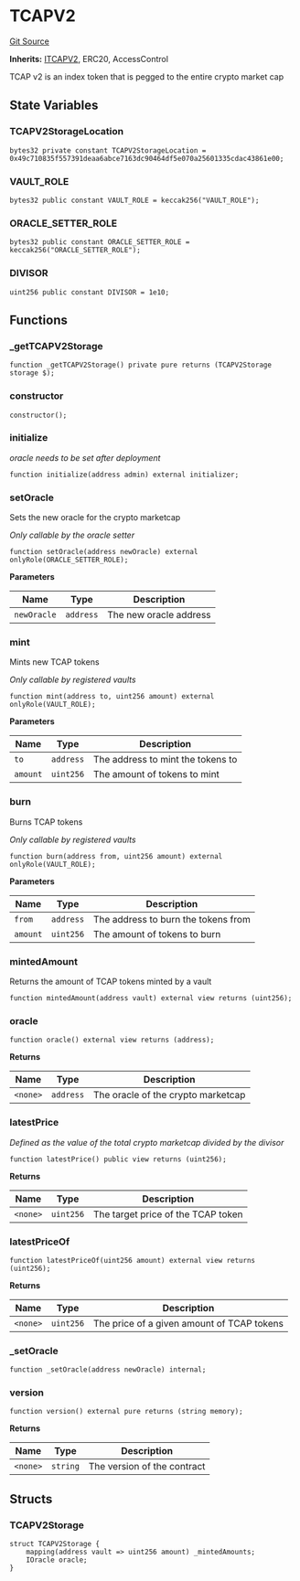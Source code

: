 # TCAPV2
[Git Source](https://github.com/cryptexfinance/tcapv2.0/blob/34a621b9d7f953a62f8f826356dda361dde059e4/src/TCAPV2.sol)

**Inherits:**
[ITCAPV2](/src/interface/ITCAPV2.sol/interface.ITCAPV2.md), ERC20, AccessControl

TCAP v2 is an index token that is pegged to the entire crypto market cap


## State Variables
### TCAPV2StorageLocation

```solidity
bytes32 private constant TCAPV2StorageLocation = 0x49c710835f557391deaa6abce7163dc90464df5e070a25601335cdac43861e00;
```


### VAULT_ROLE

```solidity
bytes32 public constant VAULT_ROLE = keccak256("VAULT_ROLE");
```


### ORACLE_SETTER_ROLE

```solidity
bytes32 public constant ORACLE_SETTER_ROLE = keccak256("ORACLE_SETTER_ROLE");
```


### DIVISOR

```solidity
uint256 public constant DIVISOR = 1e10;
```


## Functions
### _getTCAPV2Storage


```solidity
function _getTCAPV2Storage() private pure returns (TCAPV2Storage storage $);
```

### constructor


```solidity
constructor();
```

### initialize

*oracle needs to be set after deployment*


```solidity
function initialize(address admin) external initializer;
```

### setOracle

Sets the new oracle for the crypto marketcap

*Only callable by the oracle setter*


```solidity
function setOracle(address newOracle) external onlyRole(ORACLE_SETTER_ROLE);
```
**Parameters**

|Name|Type|Description|
|----|----|-----------|
|`newOracle`|`address`|The new oracle address|


### mint

Mints new TCAP tokens

*Only callable by registered vaults*


```solidity
function mint(address to, uint256 amount) external onlyRole(VAULT_ROLE);
```
**Parameters**

|Name|Type|Description|
|----|----|-----------|
|`to`|`address`|The address to mint the tokens to|
|`amount`|`uint256`|The amount of tokens to mint|


### burn

Burns TCAP tokens

*Only callable by registered vaults*


```solidity
function burn(address from, uint256 amount) external onlyRole(VAULT_ROLE);
```
**Parameters**

|Name|Type|Description|
|----|----|-----------|
|`from`|`address`|The address to burn the tokens from|
|`amount`|`uint256`|The amount of tokens to burn|


### mintedAmount

Returns the amount of TCAP tokens minted by a vault


```solidity
function mintedAmount(address vault) external view returns (uint256);
```

### oracle


```solidity
function oracle() external view returns (address);
```
**Returns**

|Name|Type|Description|
|----|----|-----------|
|`<none>`|`address`|The oracle of the crypto marketcap|


### latestPrice

*Defined as the value of the total crypto marketcap divided by the divisor*


```solidity
function latestPrice() public view returns (uint256);
```
**Returns**

|Name|Type|Description|
|----|----|-----------|
|`<none>`|`uint256`|The target price of the TCAP token|


### latestPriceOf


```solidity
function latestPriceOf(uint256 amount) external view returns (uint256);
```
**Returns**

|Name|Type|Description|
|----|----|-----------|
|`<none>`|`uint256`|The price of a given amount of TCAP tokens|


### _setOracle


```solidity
function _setOracle(address newOracle) internal;
```

### version


```solidity
function version() external pure returns (string memory);
```
**Returns**

|Name|Type|Description|
|----|----|-----------|
|`<none>`|`string`|The version of the contract|


## Structs
### TCAPV2Storage

```solidity
struct TCAPV2Storage {
    mapping(address vault => uint256 amount) _mintedAmounts;
    IOracle oracle;
}
```

